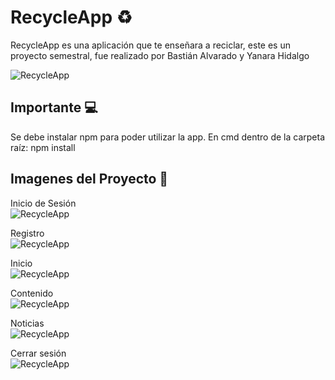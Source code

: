 # RecycleApp ♻️
RecycleApp es una aplicación que te enseñara a reciclar, este es un proyecto semestral, fue realizado por Bastián Alvarado y Yanara Hidalgo

![RecycleApp](project-imgs/Home)

## Importante 💻
Se debe instalar npm para poder utilizar la app.
En cmd dentro de la carpeta raíz: npm install

## Imagenes del Proyecto 📱

Inicio de Sesión<br>
![RecycleApp](project-imgs/Login)

Registro<br>
![RecycleApp](project-imgs/Register)

Inicio<br>
![RecycleApp](project-imgs/Home)

Contenido<br>
![RecycleApp](project-imgs/Content)

Noticias<br>
![RecycleApp](project-imgs/News)

Cerrar sesión<br>
![RecycleApp](project-imgs/Logout)

